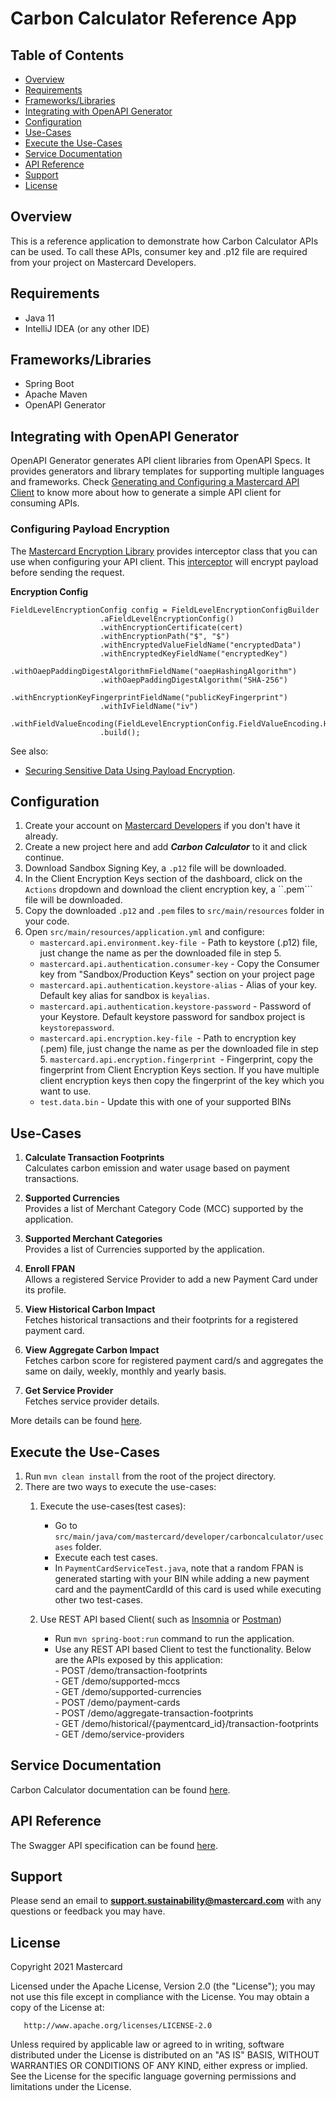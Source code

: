 # Carbon Calculator Reference App

## Table of Contents
- [Overview](#overview)
- [Requirements](#requirements)
- [Frameworks/Libraries](#frameworks)
- [Integrating with OpenAPI Generator](#OpenAPI_Generator)
- [Configuration](#configuration)
- [Use-Cases](#use-cases)
- [Execute the Use-Cases](#execute-the-use-cases)
- [Service Documentation](#documentation)
- [API Reference](#api-reference)
- [Support](#support)
- [License](#license)

## Overview  <a name="overview"></a>
This is a reference application to demonstrate how Carbon Calculator APIs can be used.
To call these APIs, consumer key and .p12 file are required from your project on Mastercard Developers.

## Requirements  <a name="requirements"></a>

- Java 11
- IntelliJ IDEA (or any other IDE)

## Frameworks/Libraries <a name="frameworks"></a>
- Spring Boot
- Apache Maven
- OpenAPI Generator

## Integrating with OpenAPI Generator <a name="OpenAPI_Generator"></a>

OpenAPI Generator generates API client libraries from OpenAPI Specs. It provides generators and library templates for supporting multiple languages and frameworks.
Check [Generating and Configuring a Mastercard API Client](https://developer.mastercard.com/platform/documentation/security-and-authentication/generating-and-configuring-a-mastercard-api-client/) to know more about how to generate a simple API client for consuming APIs.


### Configuring Payload Encryption
The [Mastercard Encryption Library](https://github.com/Mastercard/client-encryption-java) provides interceptor class that you can use when configuring your API client. This [interceptor](https://github.com/Mastercard/client-encryption-java#usage-of-the-okhttpfieldlevelencryptioninterceptor-openapi-generator-4xy) will encrypt payload before sending the request.

**Encryption Config**
```
FieldLevelEncryptionConfig config = FieldLevelEncryptionConfigBuilder
                    .aFieldLevelEncryptionConfig()
                    .withEncryptionCertificate(cert)
                    .withEncryptionPath("$", "$")
                    .withEncryptedValueFieldName("encryptedData")
                    .withEncryptedKeyFieldName("encryptedKey")
                    .withOaepPaddingDigestAlgorithmFieldName("oaepHashingAlgorithm")
                    .withOaepPaddingDigestAlgorithm("SHA-256")
                    .withEncryptionKeyFingerprintFieldName("publicKeyFingerprint")
                    .withIvFieldName("iv")
                    .withFieldValueEncoding(FieldLevelEncryptionConfig.FieldValueEncoding.HEX)
                    .build();
```

See also: 
- [Securing Sensitive Data Using Payload Encryption](https://developer.mastercard.com/platform/documentation/security-and-authentication/securing-sensitive-data-using-payload-encryption/).

## Configuration <a name="configuration"></a>
1. Create your account on [Mastercard Developers](https://developer.mastercard.com/) if you don't have it already.
2. Create a new project here and add ***Carbon Calculator*** to it and click continue.
3. Download Sandbox Signing Key, a ```.p12``` file will be downloaded.
4. In the Client Encryption Keys section of the dashboard, click on the ```Actions``` dropdown and download the client encryption key, a ``.pem``` file will be downloaded. 
5. Copy the downloaded ```.p12``` and ```.pem``` files to ```src/main/resources``` folder in your code.
6. Open ```src/main/resources/application.yml``` and configure:
    - ```mastercard.api.environment.key-file ```- Path to keystore (.p12) file, just change the name as per the downloaded file in step 5. 
    - ```mastercard.api.authentication.consumer-key``` - Copy the Consumer key from "Sandbox/Production Keys" section on your project page
    - ```mastercard.api.authentication.keystore-alias``` - Alias of your key. Default key alias for sandbox is ```keyalias```.
    - ```mastercard.api.authentication.keystore-password``` -  Password of your Keystore. Default keystore password for sandbox project is ```keystorepassword```.
    - ```mastercard.api.encryption.key-file ```- Path to encryption key (.pem) file, just change the name as per the downloaded file in step 5. 
    ```mastercard.api.encryption.fingerprint ```- Fingerprint, copy the fingerprint from Client Encryption Keys section. If you have multiple client encryption keys then copy the fingerprint of the key which you want to use.
    - ```test.data.bin``` - Update this with one of your supported BINs

## Use-Cases <a name="use-cases"></a>
1. **Calculate Transaction Footprints**   
Calculates carbon emission and water usage based on payment transactions.

2. **Supported Currencies**    
Provides a list of Merchant Category Code (MCC) supported by the application.

3. **Supported Merchant Categories**  
Provides a list of Currencies supported by the application.

4. **Enroll FPAN**  
Allows a registered Service Provider to add a new Payment Card under its profile.

5. **View Historical Carbon Impact**  
Fetches historical transactions and their footprints for a registered payment card.

6. **View Aggregate Carbon Impact**  
Fetches carbon score for registered payment card/s and aggregates the same on daily, weekly, monthly and yearly basis. 

7. **Get Service Provider**  
Fetches service provider details.

More details can be found [here](https://stage.developer.mastercard.com/drafts/carbon-calculator/staging/documentation/use-cases/).    


## Execute the Use-Cases   <a name="execute-the-use-cases"></a>
1. Run ```mvn clean install``` from the root of the project directory.
2. There are two ways to execute the use-cases:
    1. Execute the use-cases(test cases):  
        - Go to ```src/main/java/com/mastercard/developer/carboncalculator/usecases``` folder.  
        - Execute each test cases.
        - In ```PaymentCardServiceTest.java```, note that a random FPAN is generated starting with your BIN while adding a new payment card and the paymentCardId of this card is used while executing other two test-cases.
    
    2. Use REST API based Client( such as [Insomnia](https://insomnia.rest/download/core/) or [Postman](https://www.postman.com/downloads/))  
        - Run ```mvn spring-boot:run``` command to run the application.  
        - Use any REST API based Client to test the functionality. Below are the APIs exposed by this application:  
                - POST <Host>/demo/transaction-footprints      
                - GET <Host>/demo/supported-mccs  
                - GET <Host>/demo/supported-currencies  
                - POST <Host>/demo/payment-cards      
                - POST <Host>/demo/aggregate-transaction-footprints  
                - GET <Host>/demo/historical/{paymentcard_id}/transaction-footprints  
                - GET <Host>/demo/service-providers             
             
                                                                               
## Service Documentation <a name="documentation"></a>

Carbon Calculator documentation can be found [here](https://stage.developer.mastercard.com/drafts/carbon-calculator/staging/documentation/).


## API Reference <a name="api-reference"></a>
The Swagger API specification can be found [here](https://stage.developer.mastercard.com/drafts/carbon-calculator/staging/documentation/api-reference/).

## Support <a name="support"></a>
Please send an email to **support.sustainability@mastercard.com** with any questions or feedback you may have.


## License <a name="license"></a>
<p>Copyright 2021 Mastercard</p>
<p>Licensed under the Apache License, Version 2.0 (the "License"); you may not use this file except in compliance with
the License. You may obtain a copy of the License at:</p>
<pre><code>   http://www.apache.org/licenses/LICENSE-2.0
</code></pre>
<p>Unless required by applicable law or agreed to in writing, software distributed under the License is distributed on
an "AS IS" BASIS, WITHOUT WARRANTIES OR CONDITIONS OF ANY KIND, either express or implied. See the License for the
specific language governing permissions and limitations under the License.</p>